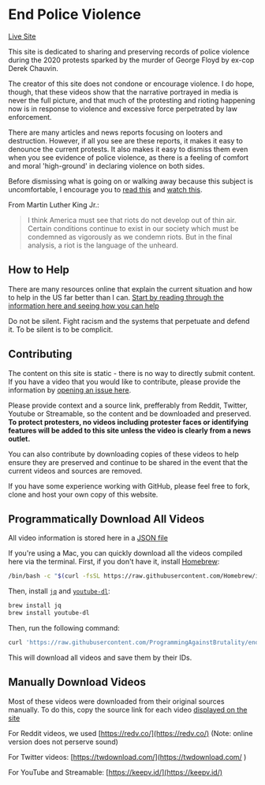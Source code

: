 # End Police Violence

[Live Site](http://recordpoliceviolence.com)

This site is dedicated to sharing and preserving records of police violence
during the 2020 protests sparked by the murder of George Floyd by ex-cop Derek
Chauvin.

The creator of this site does not condone or encourage violence. I do hope, though, that these videos show that the narrative portrayed in media is never the full picture, and that much of the protesting and rioting happening now is in response to violence and excessive force perpetrated by law enforcement.

There are many articles and news reports focusing on looters and destruction. However, if all you see are these reports, it makes it easy to denounce the current protests. It also makes it easy to dismiss them even when you see evidence of police violence, as there is a feeling of comfort and moral 'high-ground' in declaring violence on both sides.

Before dismissing what is going on or walking away because this subject is uncomfortable, I encourage you to <a href="https://twitter.com/clairewillett/status/1266894029498675200" target="_blank" rel="noopener noreferrer">read this</a> and <a href="https://vimeo.com/425192186" target="_blank" rel="noopener noreferrer">watch this</a>.

From Martin Luther King Jr.:

> I think America must see that riots do not develop out of thin air. Certain
> conditions continue to exist in our society which must be condemned as
> vigorously as we condemn riots. But in the final analysis, a riot is the
> language of the unheard.

## How to Help

There are many resources online that explain the current situation and how to help in the US far better than I can. <a href="https://blacklivesmatters.carrd.co/" target="_blank" rel="noopener noreferrer">Start by reading through the information here and seeing how you can help</a>

Do not be silent. Fight racism and the systems that perpetuate and defend it. To be silent is to be complicit.

## Contributing

The content on this site is static - there is no way to directly submit content.
If you have a video that you would like to contribute, please provide the
information by [opening an issue here](https://github.com/ProgrammingAgainstBrutality/end-police-violence/issues/new).

Please provide context and a source link, prefferably from Reddit, Twitter,
Youtube or Streamable, so the content and be downloaded and preserved. **To protect
protesters, no videos including protester faces or identifying features
will be added to this site unless the video is clearly from a news outlet.**

You can also contribute by downloading copies of these videos to help ensure
they are preserved and continue to be shared in the event that the current
videos and sources are removed.

If you have some experience working with GitHub, please feel free to fork, clone
and host your own copy of this website.

## Programmatically Download All Videos

All video information is stored here in a [JSON file](https://raw.githubusercontent.com/ProgrammingAgainstBrutality/end-police-violence/master/videos.json)

If you're using a Mac, you can quickly download all the videos compiled here
via the terminal. First, if you don't have it, install [Homebrew](https://brew.sh/):

```sh
/bin/bash -c "$(curl -fsSL https://raw.githubusercontent.com/Homebrew/install/master/install.sh)"
```

Then, install [`jq`](https://stedolan.github.io/jq/download/) and [`youtube-dl`](https://github.com/ytdl-org/youtube-dl):

```sh
brew install jq
brew install youtube-dl
```

Then, run the following command:

```sh
curl 'https://raw.githubusercontent.com/ProgrammingAgainstBrutality/end-police-violence/master/videos.json' | jq -r '.[].url' > videos.txt && youtube-dl -i -a videos.txt -o '%(id)s.%(ext)s'
```

This will download all videos and save them by their IDs.

## Manually Download Videos

Most of these videos were downloaded from their original sources manually. To do
this, copy the source link for each video [displayed on the site](https://programmingagainstbrutality.github.io/end-police-violence/)

For Reddit videos, we used [https://redv.co/](https://redv.co/) (Note: online version does not
perserve sound)

For Twitter videos: [https://twdownload.com/](https://twdownload.com/ )

For YouTube and Streamable: [https://keepv.id/](https://keepv.id/)
